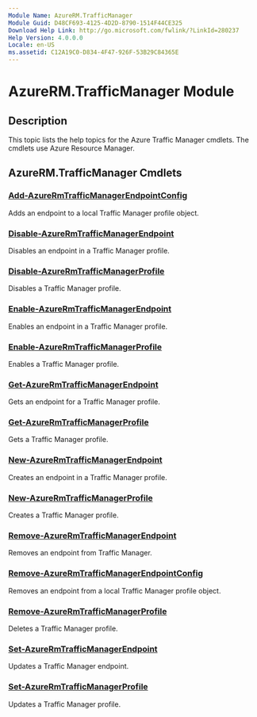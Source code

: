 ```yaml
---
Module Name: AzureRM.TrafficManager
Module Guid: D48CF693-4125-4D2D-8790-1514F44CE325
Download Help Link: http://go.microsoft.com/fwlink/?LinkId=280237
Help Version: 4.0.0.0
Locale: en-US
ms.assetid: C12A19C0-D834-4F47-926F-53B29C84365E
---
```


# AzureRM.TrafficManager Module
## Description
This topic lists the help topics for the Azure Traffic Manager cmdlets. The cmdlets use Azure Resource Manager.

## AzureRM.TrafficManager Cmdlets
### [Add-AzureRmTrafficManagerEndpointConfig](Add-AzureRmTrafficManagerEndpointConfig.md)
Adds an endpoint to a local Traffic Manager profile object.

### [Disable-AzureRmTrafficManagerEndpoint](Disable-AzureRmTrafficManagerEndpoint.md)
Disables an endpoint in a Traffic Manager profile.

### [Disable-AzureRmTrafficManagerProfile](Disable-AzureRmTrafficManagerProfile.md)
Disables a Traffic Manager profile.

### [Enable-AzureRmTrafficManagerEndpoint](Enable-AzureRmTrafficManagerEndpoint.md)
Enables an endpoint in a Traffic Manager profile.

### [Enable-AzureRmTrafficManagerProfile](Enable-AzureRmTrafficManagerProfile.md)
Enables a Traffic Manager profile.

### [Get-AzureRmTrafficManagerEndpoint](Get-AzureRmTrafficManagerEndpoint.md)
Gets an endpoint for a Traffic Manager profile.

### [Get-AzureRmTrafficManagerProfile](Get-AzureRmTrafficManagerProfile.md)
Gets a Traffic Manager profile.

### [New-AzureRmTrafficManagerEndpoint](New-AzureRmTrafficManagerEndpoint.md)
Creates an endpoint in a Traffic Manager profile.

### [New-AzureRmTrafficManagerProfile](New-AzureRmTrafficManagerProfile.md)
Creates a Traffic Manager profile.

### [Remove-AzureRmTrafficManagerEndpoint](Remove-AzureRmTrafficManagerEndpoint.md)
Removes an endpoint from Traffic Manager.

### [Remove-AzureRmTrafficManagerEndpointConfig](Remove-AzureRmTrafficManagerEndpointConfig.md)
Removes an endpoint from a local Traffic Manager profile object.

### [Remove-AzureRmTrafficManagerProfile](Remove-AzureRmTrafficManagerProfile.md)
Deletes a Traffic Manager profile.

### [Set-AzureRmTrafficManagerEndpoint](Set-AzureRmTrafficManagerEndpoint.md)
Updates a Traffic Manager endpoint.

### [Set-AzureRmTrafficManagerProfile](Set-AzureRmTrafficManagerProfile.md)
Updates a Traffic Manager profile.

